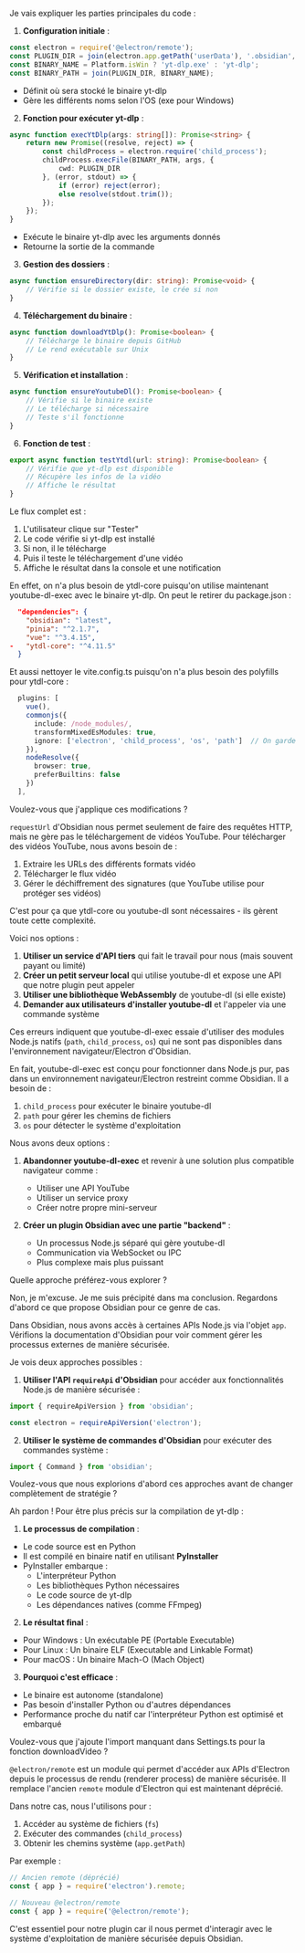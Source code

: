 





Je vais expliquer les parties principales du code :

1. **Configuration initiale** :
```typescript
const electron = require('@electron/remote');
const PLUGIN_DIR = join(electron.app.getPath('userData'), '.obsidian', 'plugins', 'test-whisper');
const BINARY_NAME = Platform.isWin ? 'yt-dlp.exe' : 'yt-dlp';
const BINARY_PATH = join(PLUGIN_DIR, BINARY_NAME);
```
- Définit où sera stocké le binaire yt-dlp
- Gère les différents noms selon l'OS (exe pour Windows)

2. **Fonction pour exécuter yt-dlp** :
```typescript
async function execYtDlp(args: string[]): Promise<string> {
    return new Promise((resolve, reject) => {
        const childProcess = electron.require('child_process');
        childProcess.execFile(BINARY_PATH, args, {
            cwd: PLUGIN_DIR
        }, (error, stdout) => {
            if (error) reject(error);
            else resolve(stdout.trim());
        });
    });
}
```
- Exécute le binaire yt-dlp avec les arguments donnés
- Retourne la sortie de la commande

3. **Gestion des dossiers** :
```typescript
async function ensureDirectory(dir: string): Promise<void> {
    // Vérifie si le dossier existe, le crée si non
}
```

4. **Téléchargement du binaire** :
```typescript
async function downloadYtDlp(): Promise<boolean> {
    // Télécharge le binaire depuis GitHub
    // Le rend exécutable sur Unix
}
```

5. **Vérification et installation** :
```typescript
async function ensureYoutubeDl(): Promise<boolean> {
    // Vérifie si le binaire existe
    // Le télécharge si nécessaire
    // Teste s'il fonctionne
}
```

6. **Fonction de test** :
```typescript
export async function testYtdl(url: string): Promise<boolean> {
    // Vérifie que yt-dlp est disponible
    // Récupère les infos de la vidéo
    // Affiche le résultat
}
```

Le flux complet est :
1. L'utilisateur clique sur "Tester"
2. Le code vérifie si yt-dlp est installé
3. Si non, il le télécharge
4. Puis il teste le téléchargement d'une vidéo
5. Affiche le résultat dans la console et une notification





En effet, on n'a plus besoin de ytdl-core puisqu'on utilise maintenant youtube-dl-exec avec le binaire yt-dlp. On peut le retirer du package.json :

```diff:package.json
  "dependencies": {
    "obsidian": "latest",
    "pinia": "^2.1.7",
    "vue": "^3.4.15",
-   "ytdl-core": "^4.11.5"
  }
```

Et aussi nettoyer le vite.config.ts puisqu'on n'a plus besoin des polyfills pour ytdl-core :

```diff:vite.config.ts
  plugins: [
    vue(),
    commonjs({
      include: /node_modules/,
      transformMixedEsModules: true,
      ignore: ['electron', 'child_process', 'os', 'path']  // On garde ces modules car youtube-dl-exec en a besoin
    }),
    nodeResolve({
      browser: true,
      preferBuiltins: false
    })
  ],
```

Voulez-vous que j'applique ces modifications ?




`requestUrl` d'Obsidian nous permet seulement de faire des requêtes HTTP, mais ne gère pas le téléchargement de vidéos YouTube. Pour télécharger des vidéos YouTube, nous avons besoin de :

1. Extraire les URLs des différents formats vidéo
2. Télécharger le flux vidéo
3. Gérer le déchiffrement des signatures (que YouTube utilise pour protéger ses vidéos)

C'est pour ça que ytdl-core ou youtube-dl sont nécessaires - ils gèrent toute cette complexité.

Voici nos options :

1. **Utiliser un service d'API tiers** qui fait le travail pour nous (mais souvent payant ou limité)
2. **Créer un petit serveur local** qui utilise youtube-dl et expose une API que notre plugin peut appeler
3. **Utiliser une bibliothèque WebAssembly** de youtube-dl (si elle existe)
4. **Demander aux utilisateurs d'installer youtube-dl** et l'appeler via une commande système









Ces erreurs indiquent que youtube-dl-exec essaie d'utiliser des modules Node.js natifs (`path`, `child_process`, `os`) qui ne sont pas disponibles dans l'environnement navigateur/Electron d'Obsidian.

En fait, youtube-dl-exec est conçu pour fonctionner dans Node.js pur, pas dans un environnement navigateur/Electron restreint comme Obsidian. Il a besoin de :
1. `child_process` pour exécuter le binaire youtube-dl
2. `path` pour gérer les chemins de fichiers
3. `os` pour détecter le système d'exploitation

Nous avons deux options :

1. **Abandonner youtube-dl-exec** et revenir à une solution plus compatible navigateur comme :
   - Utiliser une API YouTube
   - Utiliser un service proxy
   - Créer notre propre mini-serveur

2. **Créer un plugin Obsidian avec une partie "backend"** :
   - Un processus Node.js séparé qui gère youtube-dl
   - Communication via WebSocket ou IPC
   - Plus complexe mais plus puissant

Quelle approche préférez-vous explorer ?





Non, je m'excuse. Je me suis précipité dans ma conclusion. Regardons d'abord ce que propose Obsidian pour ce genre de cas.

Dans Obsidian, nous avons accès à certaines APIs Node.js via l'objet `app`. Vérifions la documentation d'Obsidian pour voir comment gérer les processus externes de manière sécurisée.

Je vois deux approches possibles :

1. **Utiliser l'API `requireApi` d'Obsidian** pour accéder aux fonctionnalités Node.js de manière sécurisée :
```typescript
import { requireApiVersion } from 'obsidian';

const electron = requireApiVersion('electron');
```

2. **Utiliser le système de commandes d'Obsidian** pour exécuter des commandes système :
```typescript
import { Command } from 'obsidian';
```

Voulez-vous que nous explorions d'abord ces approches avant de changer complètement de stratégie ?








Ah pardon ! Pour être plus précis sur la compilation de yt-dlp :

1. **Le processus de compilation** :
- Le code source est en Python
- Il est compilé en binaire natif en utilisant **PyInstaller**
- PyInstaller embarque :
  - L'interpréteur Python
  - Les bibliothèques Python nécessaires
  - Le code source de yt-dlp
  - Les dépendances natives (comme FFmpeg)

2. **Le résultat final** :
- Pour Windows : Un exécutable PE (Portable Executable)
- Pour Linux : Un binaire ELF (Executable and Linkable Format)
- Pour macOS : Un binaire Mach-O (Mach Object)

3. **Pourquoi c'est efficace** :
- Le binaire est autonome (standalone)
- Pas besoin d'installer Python ou d'autres dépendances
- Performance proche du natif car l'interpréteur Python est optimisé et embarqué

Voulez-vous que j'ajoute l'import manquant dans Settings.ts pour la fonction downloadVideo ?









`@electron/remote` est un module qui permet d'accéder aux APIs d'Electron depuis le processus de rendu (renderer process) de manière sécurisée. Il remplace l'ancien `remote` module d'Electron qui est maintenant déprécié.

Dans notre cas, nous l'utilisons pour :
1. Accéder au système de fichiers (`fs`)
2. Exécuter des commandes (`child_process`)
3. Obtenir les chemins système (`app.getPath`)

Par exemple :
```typescript
// Ancien remote (déprécié)
const { app } = require('electron').remote;

// Nouveau @electron/remote
const { app } = require('@electron/remote');
```


C'est essentiel pour notre plugin car il nous permet d'interagir avec le système d'exploitation de manière sécurisée depuis Obsidian.
